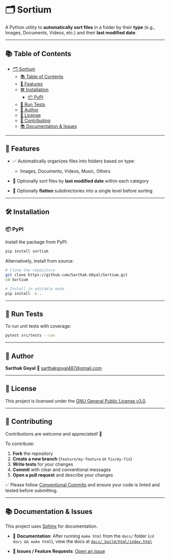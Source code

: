 # 🗂️ Sortium

A Python utility to **automatically sort files** in a folder by their **type** (e.g., Images, Documents, Videos, etc.) and their **last modified date**.

---

## 📚 Table of Contents

- [🗂️ Sortium](#️-sortium)
  - [📚 Table of Contents](#-table-of-contents)
  - [🚀 Features](#-features)
  - [🛠️ Installation](#️-installation)
    - [📦 PyPI](#-pypi)
  - [🧪 Run Tests](#-run-tests)
  - [👤 Author](#-author)
  - [📄 License](#-license)
  - [🤝 Contributing](#-contributing)
  - [📚 Documentation \& Issues](#-documentation--issues)

---

## 🚀 Features

* ✅ Automatically organizes files into folders based on type:

  * Images, Documents, Videos, Music, Others
* 📅 Optionally sort files by **last modified date** within each category
* 📁 Optionally **flatten** subdirectories into a single level before sorting

---

## 🛠️ Installation

### 📦 PyPI

Install the package from PyPI:

```bash
pip install sortium
```

Alternatively, install from source:

```bash
# Clone the repository
git clone https://github.com/Sarthak-G0yal/Sortium.git
cd Sortium

# Install in editable mode
pip install -e .
```

---

## 🧪 Run Tests

To run unit tests with coverage:

```bash
pytest src/tests --cov
```

---

## 👤 Author

**Sarthak Goyal**
📧 [sarthakgoyal487@gmail.com](mailto:sarthakgoyal487@gmail.com)

---

## 📄 License

This project is licensed under the [GNU General Public License v3.0](LICENSE).

---

## 🤝 Contributing

Contributions are welcome and appreciated! 🎉

To contribute:

1. **Fork** the repository
2. **Create a new branch** (`feature/my-feature` or `fix/my-fix`)
3. **Write tests** for your changes
4. **Commit** with clear and conventional messages
5. **Open a pull request** and describe your changes

✅ Please follow [Conventional Commits](https://www.conventionalcommits.org/) and ensure your code is linted and tested before submitting.

---

## 📚 Documentation & Issues

This project uses [Sphinx](https://www.sphinx-doc.org/) for documentation.

* 📖 **Documentation**: After running `make html` from the `docs/` folder (`cd docs && make html`), view the docs at [`docs/_build/html/index.html`](docs/_build/html/index.html)

* 🐛 **Issues / Feature Requests**: [Open an issue](https://github.com/Sarthak-G0yal/Sortium/issues)